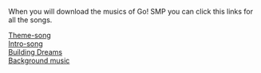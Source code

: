 When you will download the musics of Go! SMP you can click this links for all the songs.

<a href="https://sndup.net/89kyb/d" download>Theme-song</a><br>
<a href="https://sndup.net/89kyb/d" download>Intro-song</a><br>
<a href="https://sndup.net/89kyb/d" download>Building Dreams</a><br>
<a href="https://sndup.net/89kyb/d" download>Background music</a><br>
 

